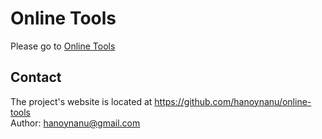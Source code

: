 # Online Tools
Please go to [Online Tools](https://hanoynanu.github.io/online-tools/)

## Contact
The project's website is located at https://github.com/hanoynanu/online-tools  
Author: hanoynanu@gmail.com
